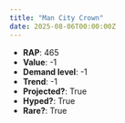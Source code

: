 ```yaml
---
title: "Man City Crown"
date: 2025-08-06T00:00:00Z
---
```

- **RAP**: 465
- **Value**: -1
- **Demand level**: -1
- **Trend**: -1
- **Projected?**: True
- **Hyped?**: True
- **Rare?**: True

